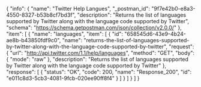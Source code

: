 {
  "info": {
    "name": "Twitter Help Langues",
    "_postman_id": "9f7e42b0-e8a3-4550-8327-b53b8cf7bd3f",
    "description": "Returns the list of languages supported by Twitter along with the language code supported by Twitter",
    "schema": "https://schema.getpostman.com/json/collection/v2.0.0/"
  },
  "item": [
    {
      "name": "languages",
      "item": [
        {
          "id": "658545d6-43e9-4b24-ae8b-b43850fdf9c0",
          "name": "returns-the-list-of-languages-supported-by-twitter-along-with-the-language-code-supported-by-twitter",
          "request": {
            "url": "http://api.twitter.com/1.1/help/languages",
            "method": "GET",
            "body": {
              "mode": "raw"
            },
            "description": "Returns the list of languages supported by Twitter along with the language code supported by Twitter"
          },
          "response": [
            {
              "status": "OK",
              "code": 200,
              "name": "Response_200",
              "id": "e011c8d3-5cb3-4081-9fcb-020ee90ff8f4"
            }
          ]
        }
      ]
    }
  ]
}